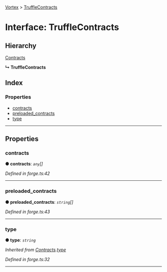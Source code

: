 [Vortex](../README.md) > [TruffleContracts](../interfaces/trufflecontracts.md)

# Interface: TruffleContracts

## Hierarchy

 [Contracts](contracts.md)

**↳ TruffleContracts**

## Index

### Properties

* [contracts](trufflecontracts.md#contracts)
* [preloaded_contracts](trufflecontracts.md#preloaded_contracts)
* [type](trufflecontracts.md#type)

---

## Properties

<a id="contracts"></a>

###  contracts

**● contracts**: *`any`[]*

*Defined in forge.ts:42*

___
<a id="preloaded_contracts"></a>

###  preloaded_contracts

**● preloaded_contracts**: *`string`[]*

*Defined in forge.ts:43*

___
<a id="type"></a>

###  type

**● type**: *`string`*

*Inherited from [Contracts](contracts.md).[type](contracts.md#type)*

*Defined in forge.ts:32*

___

